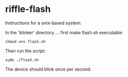 # riffle-flash

Instructions for a unix-based system.

In the 'blinker' directory ... first make flash.sh executable:

```
chmod u+x flash.sh
```

Then run the script:

```
sudo ./flash.sh
```

The device should blink once per second.
